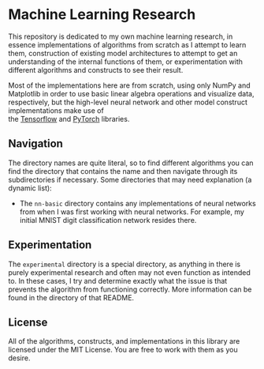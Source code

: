 # Machine Learning Research

This repository is dedicated to my own machine learning research, in essence implementations of algorithms
from scratch as I attempt to learn them, construction of existing model architectures to attempt to get an understanding
of the internal functions of them, or experimentation with different algorithms and constructs to see their result.

Most of the implementations here are from scratch, using only NumPy and Matplotlib in order to use basic linear algebra operations 
and visualize data, respectively, but the high-level neural network and other model construct implementations make use of  
the [Tensorflow](https://github.com/tensorflow/tensorflow) and [PyTorch](https://github.com/pytorch/pytorch) libraries.

## Navigation

The directory names are quite literal, so to find different algorithms you can find the directory that contains the name 
and then navigate through its subdirectories if necessary. Some directories that may need explanation (a dynamic list):

- The `nn-basic` directory contains any implementations of neural networks from when I was first working with neural networks. 
For example, my initial MNIST digit classification network resides there.

## Experimentation

The `experimental` directory is a special directory, as anything in there is purely experimental research and often may not even function 
as intended to. In these cases, I try and determine exactly what the issue is that prevents the algorithm from functioning correctly. More 
information can be found in the directory of that README.

## License

All of the algorithms, constructs, and implementations in this library are licensed under the MIT License. You are free to work with them as you desire.


